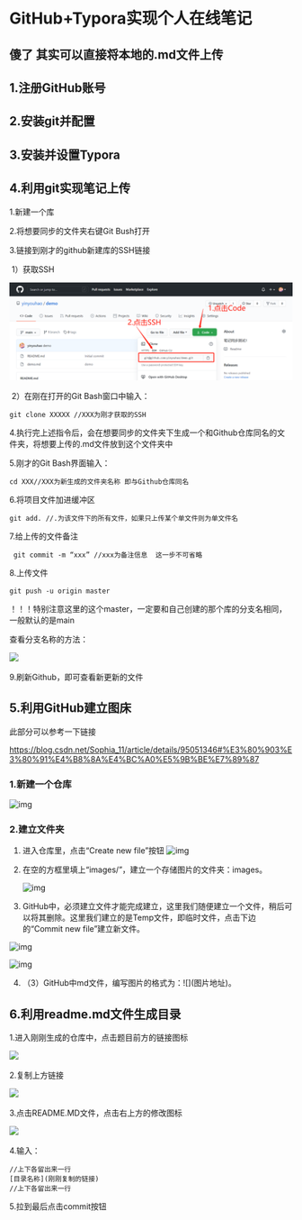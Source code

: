 # GitHub+Typora实现个人在线笔记

## 傻了 其实可以直接将本地的.md文件上传

## 1.注册GitHub账号

## 2.安装git并配置

## 3.安装并设置Typora

## 4.利用git实现笔记上传

1.新建一个库

2.将想要同步的文件夹右键Git Bush打开

3.链接到刚才的github新建库的SSH链接

​	1）获取SSH

![](https://github.com/yinyouhao/github-typora/blob/main/images/%E5%9B%BE%E7%89%874.1.jpg)

​	2）在刚在打开的Git Bash窗口中输入：

```
git clone XXXXX //XXX为刚才获取的SSH
```

4.执行完上述指令后，会在想要同步的文件夹下生成一个和Github仓库同名的文件夹，将想要上传的.md文件放到这个文件夹中

5.刚才的Git Bash界面输入：

```
cd XXX//XXX为新生成的文件夹名称 即与Github仓库同名
```

6.将项目文件加进缓冲区

```
git add. //.为该文件下的所有文件，如果只上传某个单文件则为单文件名
```

7.给上传的文件备注

```
 git commit -m “xxx” //xxx为备注信息  这一步不可省略 
```

8.上传文件

```
git push -u origin master
```

！！！特别注意这里的这个master，一定要和自己创建的那个库的分支名相同，一般默认的是main

查看分支名称的方法：

![](https://github.com/yinyouhao/github-typora/blob/main/images/%E5%9B%BE4.2.jpg)

9.刷新Github，即可查看新更新的文件

## 5.利用GitHub建立图床
此部分可以参考一下链接

https://blog.csdn.net/Sophia_11/article/details/95051346#%E3%80%903%E3%80%91%E4%B8%8A%E4%BC%A0%E5%9B%BE%E7%89%87

### 1.新建一个仓库

![img](https://img-blog.csdnimg.cn/20190708121312846.png?x-oss-process=image/watermark,type_ZmFuZ3poZW5naGVpdGk,shadow_10,text_aHR0cHM6Ly9ibG9nLmNzZG4ubmV0L1NvcGhpYV8xMQ==,size_16,color_FFFFFF,t_70)

### 2.建立文件夹

1. 进入仓库里，点击“Create new file”按钮
   ![img](https://img-blog.csdnimg.cn/20190708122123286.jpg?x-oss-process=image/watermark,type_ZmFuZ3poZW5naGVpdGk,shadow_10,text_aHR0cHM6Ly9ibG9nLmNzZG4ubmV0L1NvcGhpYV8xMQ==,size_16,color_FFFFFF,t_70)

2. 在空的方框里填上“images/”，建立一个存储图片的文件夹：images。

   ![img](https://img-blog.csdnimg.cn/20190708122337987.jpg?x-oss-process=image/watermark,type_ZmFuZ3poZW5naGVpdGk,shadow_10,text_aHR0cHM6Ly9ibG9nLmNzZG4ubmV0L1NvcGhpYV8xMQ==,size_16,color_FFFFFF,t_70)

3. GitHub中，必须建立文件才能完成建立，这里我们随便建立一个文件，稍后可以将其删除。这里我们建立的是Temp文件，即临时文件，点击下边的“Commit new file”建立新文件。

![img](https://img-blog.csdnimg.cn/20190708122650750.jpg?x-oss-process=image/watermark,type_ZmFuZ3poZW5naGVpdGk,shadow_10,text_aHR0cHM6Ly9ibG9nLmNzZG4ubmV0L1NvcGhpYV8xMQ==,size_16,color_FFFFFF,t_70)

![img](https://img-blog.csdnimg.cn/20190708122823678.jpg?x-oss-process=image/watermark,type_ZmFuZ3poZW5naGVpdGk,shadow_10,text_aHR0cHM6Ly9ibG9nLmNzZG4ubmV0L1NvcGhpYV8xMQ==,size_16,color_FFFFFF,t_70)

4. （3）GitHub中md文件，编写图片的格式为：![]\(图片地址)。

## 6.利用readme.md文件生成目录

 1.进入刚刚生成的仓库中，点击题目前方的链接图标

![](https://github.com/yinyouhao/github-typora/blob/main/images/%E5%9B%BE6.1.jpg)

 2.复制上方链接

![](https://github.com/yinyouhao/github-typora/blob/main/images/%E5%9B%BE6.2.jpg)

 3.点击README.MD文件，点击右上方的修改图标

![](https://github.com/yinyouhao/github-typora/blob/main/images/%E5%9B%BE6.3.jpg)

 4.输入：

```
//上下各留出来一行
[目录名称](刚刚复制的链接)
//上下各留出来一行
```

5.拉到最后点击commit按钮



